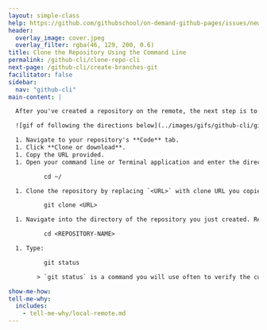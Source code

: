 ```yaml
---
layout: simple-class
help: https://github.com/githubschool/on-demand-github-pages/issues/new?title=I%20need%20help&body=Describe%20what%20you%20need%20help%20with%20here.
header:
  overlay_image: cover.jpeg
  overlay_filter: rgba(46, 129, 200, 0.6)
title: Clone the Repository Using the Command Line
permalink: /github-cli/clone-repo-cli
next-page: /github-cli/create-branches-git
facilitator: false
sidebar:
  nav: "github-cli"
main-content: |

  After you've created a repository on the remote, the next step is to clone it to your local environment.

  ![gif of following the directions below](../images/gifs/github-cli/git-clone.gif)

  1. Navigate to your repository's **Code** tab.
  1. Click **Clone or download**.
  1. Copy the URL provided.
  1. Open your command line or Terminal application and enter the directory where you would like to copy the repository. This can be anywhere in your local file system, like your home directory. For example:

          cd ~/

  1. Clone the repository by replacing `<URL>` with clone URL you copied in the previous step. The repository will be cloned into a new directory in this location.

          git clone <URL>

  1. Navigate into the directory of the repository you just created. Replace <REPOSITORY-NAME> with your own repository's name.

          cd <REPOSITORY-NAME>

  1. Type:

          git status

        > `git status` is a command you will use often to verify the current state of your repository and the files it contains. Right now, we can see that we are on branch `master`, everything is up to date with `origin/master` and our working directory is clean.

show-me-how:
tell-me-why:
  includes:
    - tell-me-why/local-remote.md
---
```


